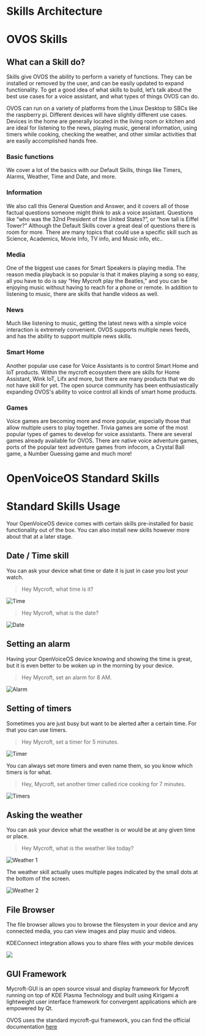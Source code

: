 # Skills Architecture
# OVOS Skills

## What can a Skill do?

Skills give OVOS the ability to perform a variety of functions. They can be installed or removed by the user, and can be easily updated to expand functionality. To get a good idea of what skills to build, let’s talk about the best use cases for a voice assistant, and what types of things OVOS can do.

OVOS can run on a variety of platforms from the Linux Desktop to SBCs like the raspberry pi.
Different devices will have slightly different use cases. Devices in the home are generally located in the living room or kitchen and are ideal for listening to the news, playing music, general information, using timers while cooking, checking the weather, and other similar activities that are easily accomplished hands free.

### Basic functions

We cover a lot of the basics with our Default Skills, things like Timers, Alarms, Weather, Time and Date, and more.

### Information

We also call this General Question and Answer, and it covers all of those factual questions someone might think to ask a
voice assistant. Questions like “who was the 32nd President of the United States?”, or “how tall is Eiffel Tower?”
Although the Default Skills cover a great deal of questions there is room for more. There are many topics that could use a specific skill such as Science, Academics, Movie Info, TV info, and Music info, etc..

### Media

One of the biggest use cases for Smart Speakers is playing media. The reason media playback is so popular is that it makes playing a song so easy, all you have to do is say “Hey Mycroft play the Beatles,” and you can be enjoying music without having to reach for a phone or remote. In addition to listening to music, there are
skills that handle videos as well.

### News

Much like listening to music, getting the latest news with a simple voice interaction is extremely convenient. OVOS
supports multiple news feeds, and has the ability to support multiple news skills.

### Smart Home

Another popular use case for Voice Assistants is to control Smart Home and IoT products. Within the mycroft ecosystem
there are skills for Home Assistant, Wink IoT, Lifx and more, but there are many products that we do not have skill for yet.
The open source community has been enthusiastically expanding OVOS's ability to voice control all kinds of smart home
products.

### Games

Voice games are becoming more and more popular, especially those that allow multiple users to play together. Trivia games are some of the most popular types of games to develop for voice assistants. There are several games already available for OVOS. There are native voice adventure games, ports of the popular text adventure games from infocom, a Crystal Ball game, a Number Guessing game and much more!

# OpenVoiceOS Standard Skills

# Standard Skills Usage

Your OpenVoiceOS device comes with certain skills pre-installed for basic functionality out of the box. You can also install new skills however more about that at a later stage.

## Date / Time skill

You can ask your device what time or date it is just in case you lost your watch.

> Hey Mycroft, what time is it?

![Time](https://raw.githubusercontent.com/OpenVoiceOS/ovos_assets/master/Images/Screenshot%20-%20Time.png)

> Hey Mycroft, what is the date?

![Date](https://raw.githubusercontent.com/OpenVoiceOS/ovos_assets/master/Images/Screenshot%20-%20Date.png)

## Setting an alarm

Having your OpenVoiceOS device knowing and showing the time is great, but it is even better to be woken up in the morning by your device.

> Hey Mycroft, set an alarm for 8 AM.

![Alarm](https://raw.githubusercontent.com/OpenVoiceOS/ovos_assets/master/Images/Screenshot%20-%20Alarm.png)

## Setting of timers

Sometimes you are just busy but want to be alerted after a certain time. For that you can use timers.

> Hey Mycroft, set a timer for 5 minutes.

![Timer](https://raw.githubusercontent.com/OpenVoiceOS/ovos_assets/master/Images/Screenshot%20-%205%20minutes%20timer.png)

You can always set more timers and even name them, so you know which timers is for what.

> Hey, Mycroft, set another timer called rice cooking for 7 minutes.

![Timers](https://raw.githubusercontent.com/OpenVoiceOS/ovos_assets/master/Images/Screenshot%20-%20Two%20timers.png)

## Asking the weather

You can ask your device what the weather is or would be at any given time or place.

> Hey Mycroft, what is the weather like today?

![Weather 1](https://raw.githubusercontent.com/OpenVoiceOS/ovos_assets/master/Images/Screenshot%20-%20Weather%201.png)

The weather skill actually uses multiple pages indicated by the small dots at the bottom of the screen.

![Weather 2](https://raw.githubusercontent.com/OpenVoiceOS/ovos_assets/master/Images/Screenshot%20-%20Weather%202.png)

## File Browser

The file browser allows you to browse the filesystem in your device and any connected media, you can view images and play music and videos.

KDEConnect integration allows you to share files with your mobile devices

![](https://github.com/OpenVoiceOS/ovos_assets/raw/master/Images/ocp/file_browser.gif)


## GUI Framework

Mycroft-GUI is an open source visual and display framework for Mycroft running on top of KDE Plasma Technology and built using Kirigami a lightweight user interface framework for convergent applications which are empowered by Qt.

OVOS uses the standard mycroft-gui framework, you can find the official documentation [here](https://mycroft-ai.gitbook.io/docs/skill-development/displaying-information/mycroft-gui)